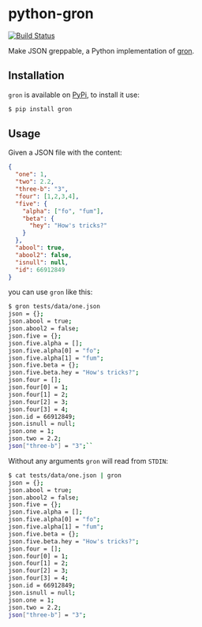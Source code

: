 # python-gron

[![Build Status](https://travis-ci.org/venthur/python-gron.svg?branch=master)](https://travis-ci.org/venthur/python-gron)

Make JSON greppable, a Python implementation of
[gron](https://github.com/tomnomnom/gron).


## Installation

`gron` is available on [PyPi](https://pypi.org/project/gron/), to
install it use:

```bash
$ pip install gron
```


## Usage

Given a JSON file with the content:

```json
{
  "one": 1,
  "two": 2.2,
  "three-b": "3",
  "four": [1,2,3,4],
  "five": {
    "alpha": ["fo", "fum"],
    "beta": {
      "hey": "How's tricks?"
    }
  },
  "abool": true,
  "abool2": false,
  "isnull": null,
  "id": 66912849
}
```

you can use `gron` like this:

```bash
$ gron tests/data/one.json
json = {};
json.abool = true;
json.abool2 = false;
json.five = {};
json.five.alpha = [];
json.five.alpha[0] = "fo";
json.five.alpha[1] = "fum";
json.five.beta = {};
json.five.beta.hey = "How's tricks?";
json.four = [];
json.four[0] = 1;
json.four[1] = 2;
json.four[2] = 3;
json.four[3] = 4;
json.id = 66912849;
json.isnull = null;
json.one = 1;
json.two = 2.2;
json["three-b"] = "3";``
```

Without any arguments `gron` will read from `STDIN`:

```bash
$ cat tests/data/one.json | gron
json = {};
json.abool = true;
json.abool2 = false;
json.five = {};
json.five.alpha = [];
json.five.alpha[0] = "fo";
json.five.alpha[1] = "fum";
json.five.beta = {};
json.five.beta.hey = "How's tricks?";
json.four = [];
json.four[0] = 1;
json.four[1] = 2;
json.four[2] = 3;
json.four[3] = 4;
json.id = 66912849;
json.isnull = null;
json.one = 1;
json.two = 2.2;
json["three-b"] = "3";
```
